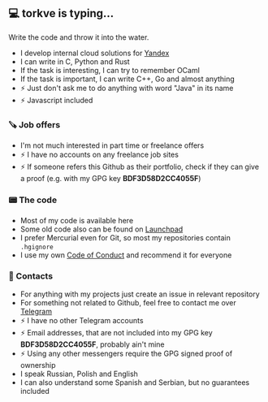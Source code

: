 ## 💻 torkve is typing…

Write the code and throw it into the water.

- I develop internal cloud solutions for [Yandex](https://yandex.com)
- I can write in C, Python and Rust
- If the task is interesting, I can try to remember OCaml
- If the task is important, I can write C++, Go and almost anything
- ⚡ Just don't ask me to do anything with word "Java" in its name
- ⚡ Javascript included

### 🪚 Job offers

- I'm not much interested in part time or freelance offers
- ⚡ I have no accounts on any freelance job sites
- ⚡ If someone refers this Github as their portfolio, check if they can give a proof (e.g. with my GPG key **BDF3D58D2CC4055F**)

### 📟 The code
- Most of my code is available here
- Some old code also can be found on [Launchpad](https://code.launchpad.net/~torkvemada)
- I prefer Mercurial even for Git, so most my repositories contain `.hgignore`
- I use my own [Code of Conduct](https://github.com/torkve/torkve-code-of-conduct) and recommend it for everyone

### 💬 Contacts

- For anything with my projects just create an issue in relevant repository
- For something not related to Github, feel free to contact me over [Telegram](https://t.me/the_ook)
- ⚡ I have no other Telegram accounts
- ⚡ Email addresses, that are not included into my GPG key **BDF3D58D2CC4055F**, probably ain't mine
- ⚡ Using any other messengers require the GPG signed proof of ownership
- I speak Russian, Polish and English
- I can also understand some Spanish and Serbian, but no guarantees included


<!--
**torkve/torkve** is a ✨ _special_ ✨ repository because its `README.md` (this file) appears on your GitHub profile.

Here are some ideas to get you started:

-  I’m currently working on ...
- 🌱 I’m currently learning ...
- 👯 I’m looking to collaborate on ...
- 🤔 I’m looking for help with ...
-  Ask me about ...
- 📫 How to reach me: ...
- 😄 Pronouns: ...
- ⚡ Fun fact: ...
-->
